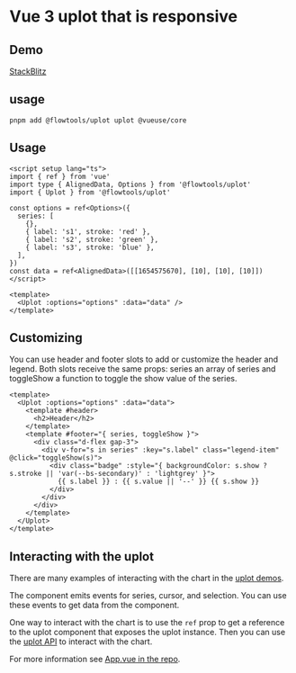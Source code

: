 # Vue 3 uplot that is responsive

## Demo

[StackBlitz](https://stackblitz.com/edit/vitejs-vite-dhtmxj?file=src/App.vue)

## usage

```shell
pnpm add @flowtools/uplot uplot @vueuse/core
```

## Usage

```vue
<script setup lang="ts">
import { ref } from 'vue'
import type { AlignedData, Options } from '@flowtools/uplot'
import { Uplot } from '@flowtools/uplot'

const options = ref<Options>({
  series: [
    {},
    { label: 's1', stroke: 'red' },
    { label: 's2', stroke: 'green' },
    { label: 's3', stroke: 'blue' },
  ],
})
const data = ref<AlignedData>([[1654575670], [10], [10], [10]])
</script>

<template>
  <Uplot :options="options" :data="data" />
</template>
```

## Customizing

You can use header and footer slots to add or customize the header and legend. Both slots receive the same props: series an array of series and toggleShow a function to toggle the show value of the series.

```vue
<template>
  <Uplot :options="options" :data="data">
    <template #header>
      <h2>Header</h2>
    </template>
    <template #footer="{ series, toggleShow }">
      <div class="d-flex gap-3">
        <div v-for="s in series" :key="s.label" class="legend-item" @click="toggleShow(s)">
          <div class="badge" :style="{ backgroundColor: s.show ? s.stroke || 'var(--bs-secondary)' : 'lightgrey' }">
            {{ s.label }} : {{ s.value || '--' }} {{ s.show }}
          </div>
        </div>
      </div>
    </template>
  </Uplot>
</template>
```

## Interacting with the uplot

There are many examples of interacting with the chart in the [uplot demos](https://leeoniya.github.io/uPlot/demos/).

The component emits events for series, cursor, and selection. You can use these events to get data from the component.

One way to interact with the chart is to use the `ref` prop to get a reference to the uplot component that exposes the uplot instance. Then you can use the [uplot API](https://leeoniya.github.io/uPlot/docs/api.html) to interact with the chart.

For more information see [App.vue in the repo](https://github.com/flow-tools/uplot/blob/main/src/App.vue).
